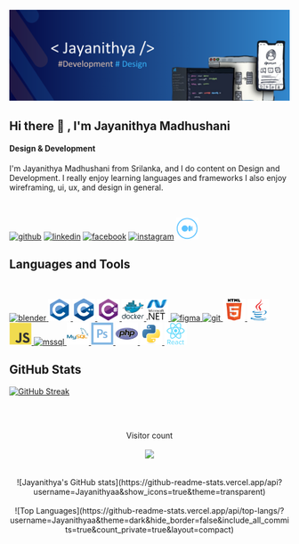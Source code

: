 ![Design & Development](JAYANITHYA-4.png)
<br/>

## Hi there 👋 , I'm Jayanithya Madhushani
#### Design & Development

I'm Jayanithya Madhushani from Srilanka, and I do content on Design and Development. I really enjoy learning languages and frameworks I also enjoy wireframing, ui, ux, and design in general.

<br/>
  
[<img src='https://icons-for-free.com/iconfiles/png/512/coding+development+github+programming+social+icon-1320086085448562008.png' alt='github' height='40'>](https://github.com/Jayanithyaa)  [<img src='https://icons-for-free.com/iconfiles/png/128/circular+connection+linkedin+media+network+social+icon-1320086083918800883.png' alt='linkedin' height='40'>](https://www.linkedin.com/in/https://www.linkedin.com/in/jayanithya-madhushani-a5b306218/)  [<img src='https://icons-for-free.com/iconfiles/png/128/circular+facebook+media+share+social+icon-1320086084065682913.png' alt='facebook' height='40'>](https://www.facebook.com/https://www.facebook.com/jayanithya.ekanayaka/)  [<img src='https://icons-for-free.com/iconfiles/png/128/circle+instagram+media+photo+round+social+icon-1320086083073447633.png' alt='instagram' height='40'>](https://www.instagram.com/https://www.instagram.com/jayanithya.cj//)  [<img src='Untitled design-4.png' alt='medium' height='40'>](https://medium.com/@jayanithyamadhushani)  

## Languages and Tools
<br/>
<p align="left"> <a href="https://www.blender.org/" target="_blank" rel="noreferrer"> <img src="https://download.blender.org/branding/community/blender_community_badge_white.svg" alt="blender" width="40" height="40"/> </a> <a href="https://www.cprogramming.com/" target="_blank" rel="noreferrer"> <img src="https://raw.githubusercontent.com/devicons/devicon/master/icons/c/c-original.svg" alt="c" width="40" height="40"/> </a> <a href="https://www.w3schools.com/cpp/" target="_blank" rel="noreferrer"> <img src="https://raw.githubusercontent.com/devicons/devicon/master/icons/cplusplus/cplusplus-original.svg" alt="cplusplus" width="40" height="40"/> </a> <a href="https://www.w3schools.com/cs/" target="_blank" rel="noreferrer"> <img src="https://raw.githubusercontent.com/devicons/devicon/master/icons/csharp/csharp-original.svg" alt="csharp" width="40" height="40"/> </a> <a href="https://www.docker.com/" target="_blank" rel="noreferrer"> <img src="https://raw.githubusercontent.com/devicons/devicon/master/icons/docker/docker-original-wordmark.svg" alt="docker" width="40" height="40"/> </a> <a href="https://dotnet.microsoft.com/" target="_blank" rel="noreferrer"> <img src="https://raw.githubusercontent.com/devicons/devicon/master/icons/dot-net/dot-net-original-wordmark.svg" alt="dotnet" width="40" height="40"/> </a> <a href="https://www.figma.com/" target="_blank" rel="noreferrer"> <img src="https://www.vectorlogo.zone/logos/figma/figma-icon.svg" alt="figma" width="40" height="40"/> </a> <a href="https://git-scm.com/" target="_blank" rel="noreferrer"> <img src="https://www.vectorlogo.zone/logos/git-scm/git-scm-icon.svg" alt="git" width="40" height="40"/> </a> <a href="https://www.w3.org/html/" target="_blank" rel="noreferrer"> <img src="https://raw.githubusercontent.com/devicons/devicon/master/icons/html5/html5-original-wordmark.svg" alt="html5" width="40" height="40"/> </a> <a href="https://www.java.com" target="_blank" rel="noreferrer"> <img src="https://raw.githubusercontent.com/devicons/devicon/master/icons/java/java-original.svg" alt="java" width="40" height="40"/> </a> <a href="https://developer.mozilla.org/en-US/docs/Web/JavaScript" target="_blank" rel="noreferrer"> <img src="https://raw.githubusercontent.com/devicons/devicon/master/icons/javascript/javascript-original.svg" alt="javascript" width="40" height="40"/> </a> <a href="https://www.microsoft.com/en-us/sql-server" target="_blank" rel="noreferrer"> <img src="https://www.svgrepo.com/show/303229/microsoft-sql-server-logo.svg" alt="mssql" width="40" height="40"/> </a> <a href="https://www.mysql.com/" target="_blank" rel="noreferrer"> <img src="https://raw.githubusercontent.com/devicons/devicon/master/icons/mysql/mysql-original-wordmark.svg" alt="mysql" width="40" height="40"/> </a> <a href="https://www.photoshop.com/en" target="_blank" rel="noreferrer"> <img src="https://raw.githubusercontent.com/devicons/devicon/master/icons/photoshop/photoshop-line.svg" alt="photoshop" width="40" height="40"/> </a> <a href="https://www.php.net" target="_blank" rel="noreferrer"> <img src="https://raw.githubusercontent.com/devicons/devicon/master/icons/php/php-original.svg" alt="php" width="40" height="40"/> </a> <a href="https://www.python.org" target="_blank" rel="noreferrer"> <img src="https://raw.githubusercontent.com/devicons/devicon/master/icons/python/python-original.svg" alt="python" width="40" height="40"/> </a> <a href="https://reactjs.org/" target="_blank" rel="noreferrer"> <img src="https://raw.githubusercontent.com/devicons/devicon/master/icons/react/react-original-wordmark.svg" alt="react" width="40" height="40"/> </a> </p>


## GitHub Stats
[![GitHub Streak](http://github-readme-streak-stats.herokuapp.com?user=Jayanithyaa&theme=transparent&card_width=1000&fire=38B6FF&sideNums=EBEBEB&dates=38B6FF&ring=74DEEB&currStreakNum=EBEBEB)](https://git.io/streak-stats)<br/><br/>

<br/>
<p align="center"> 
  Visitor count<br><br>
  <img src="https://profile-counter.glitch.me/Jayanithyaa/count.svg" />
</p>
<br/>
<center>
![Jayanithya's GitHub stats](https://github-readme-stats.vercel.app/api?username=Jayanithyaa&show_icons=true&theme=transparent)<br/><br/>
![Top Languages](https://github-readme-stats.vercel.app/api/top-langs/?username=Jayanithyaa&theme=dark&hide_border=false&include_all_commits=true&count_private=true&layout=compact)
</center>
